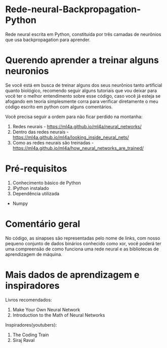 # Rede-neural-Backpropagation-Python
Rede neural escrita em Python, constituída por três camadas de neurônios que usa backpropagation para aprender.

# Querendo aprender a treinar alguns neuronios
Se você está em busca de treinar alguns dos seus neurônios tanto artificial quanto biológico, recomendo seguir alguns tutoriais que vou deixar para você ter o melhor entendimento sobre esse código, caso você já esteja se afogando em teoria simplesmente corra para verificar diretamente o meu código escrito em python com alguns comentários.

Você precisa seguir a ordem para não ficar perdido na montanha:
  
  1. Redes neurais - https://ml4a.github.io/ml4a/neural_networks/
  2. Dentro das redes neurais - https://ml4a.github.io/ml4a/looking_inside_neural_nets/
  3. Como as redes neurais são treinadas - https://ml4a.github.io/ml4a/how_neural_networks_are_trained/

# Pré-requisitos

  1. Conhecimento básico de Python
  2. IPython instalado
  3. Dependência utilizada
   - Numpy

# Comentário geral

No código, as sinapses são representadas pelo nome de links, com nosso pequeno conjunto de dados binários conhecido como xor, você poderá ter uma compreensão de como funciona uma rede neural e as bibliotecas de aprendizagem de máquina.

# Mais dados de aprendizagem e inspiradores

 Livros recomendados:
  1. Make Your Own Neural Network
  2. Introduction to the Math of Neural Networks
 
 Inspiradores(youtubers):
  1. The Coding Train 
  2. Siraj Raval
